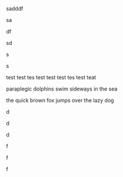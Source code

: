 sadddf

sa

df

sd

s

s

test test tes test test test tes test teat

paraplegic dolphins swim sideways in the sea

the quick brown fox jumps over the lazy dog

d

d

d

f

f

f